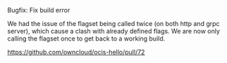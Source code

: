 Bugfix: Fix build error

We had the issue of the flagset being called twice (on both http and grpc server), which cause a clash with already
defined flags. We are now only calling the flagset once to get back to a working build.

https://github.com/owncloud/ocis-hello/pull/72
